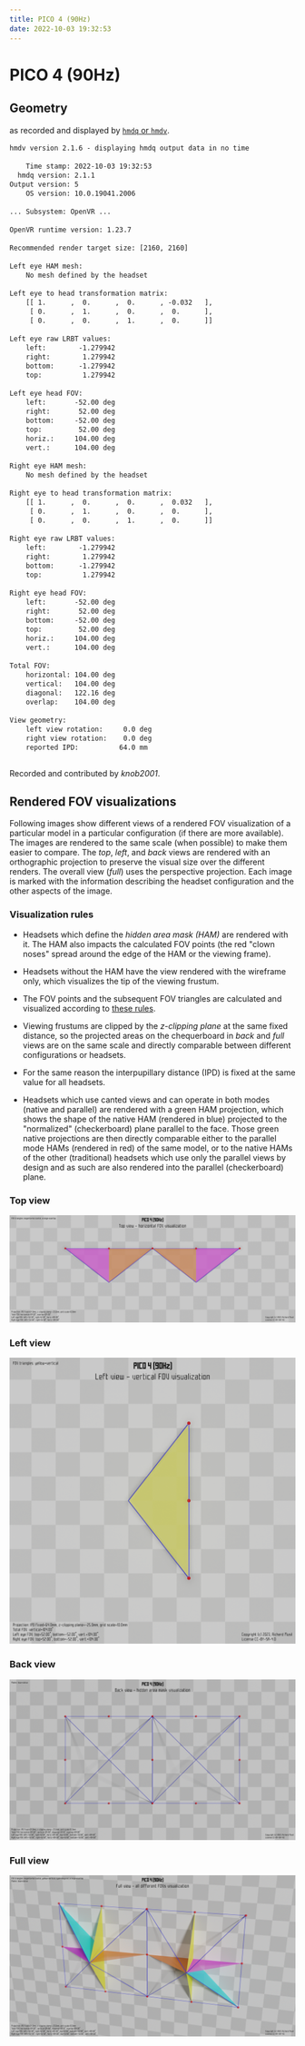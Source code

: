 ```yaml
---
title: PICO 4 (90Hz)
date: 2022-10-03 19:32:53
---
```

# PICO 4 (90Hz)

## Geometry

as recorded and displayed by [`hmdq` or `hmdv`](https://github.com/risa2000/hmdq).
```
hmdv version 2.1.6 - displaying hmdq output data in no time

    Time stamp: 2022-10-03 19:32:53
  hmdq version: 2.1.1
Output version: 5
    OS version: 10.0.19041.2006

... Subsystem: OpenVR ...

OpenVR runtime version: 1.23.7

Recommended render target size: [2160, 2160]

Left eye HAM mesh:
    No mesh defined by the headset

Left eye to head transformation matrix:
    [[ 1.      ,  0.      ,  0.      , -0.032   ],
     [ 0.      ,  1.      ,  0.      ,  0.      ],
     [ 0.      ,  0.      ,  1.      ,  0.      ]]

Left eye raw LRBT values:
    left:        -1.279942
    right:        1.279942
    bottom:      -1.279942
    top:          1.279942

Left eye head FOV:
    left:       -52.00 deg
    right:       52.00 deg
    bottom:     -52.00 deg
    top:         52.00 deg
    horiz.:     104.00 deg
    vert.:      104.00 deg

Right eye HAM mesh:
    No mesh defined by the headset

Right eye to head transformation matrix:
    [[ 1.      ,  0.      ,  0.      ,  0.032   ],
     [ 0.      ,  1.      ,  0.      ,  0.      ],
     [ 0.      ,  0.      ,  1.      ,  0.      ]]

Right eye raw LRBT values:
    left:        -1.279942
    right:        1.279942
    bottom:      -1.279942
    top:          1.279942

Right eye head FOV:
    left:       -52.00 deg
    right:       52.00 deg
    bottom:     -52.00 deg
    top:         52.00 deg
    horiz.:     104.00 deg
    vert.:      104.00 deg

Total FOV:
    horizontal: 104.00 deg
    vertical:   104.00 deg
    diagonal:   122.16 deg
    overlap:    104.00 deg

View geometry:
    left view rotation:     0.0 deg
    right view rotation:    0.0 deg
    reported IPD:          64.0 mm


```
Recorded and contributed by _knob2001_.

## Rendered FOV visualizations

Following images show different views of a rendered FOV visualization of a
particular model in a particular configuration (if there are more available).
The images are rendered to the same scale (when possible) to make them easier
to compare. The _top_, _left_, and _back_ views are rendered with an
orthographic projection to preserve the visual size over the different renders.
The overall view (_full_) uses the perspective projection. Each image is marked
with the information describing the headset configuration and the other aspects
of the image.

### Visualization rules

* Headsets which define the _hidden area mask (HAM)_ are rendered with it. The
  HAM also impacts the calculated FOV points (the red "clown noses" spread
  around the edge of the HAM or the viewing frame).

* Headsets without the HAM have the view rendered with the wireframe only, which
  visualizes the tip of the viewing frustum.

* The FOV points and the subsequent FOV triangles are calculated and visualized
  according to [these
  rules](https://risa2000.github.io/vrdocs/docs/hmd_fov_calculation).

* Viewing frustums are clipped by the _z-clipping plane_ at the same fixed
  distance, so the projected areas on the chequerboard in _back_ and _full_
  views are on the same scale and directly comparable between different
  configurations or headsets.

* For the same reason the interpupillary distance (IPD) is fixed at the same
  value for all headsets.

* Headsets which use canted views and can operate in both modes (native and
  parallel) are rendered with a green HAM projection, which shows the shape of
  the native HAM (rendered in blue) projected to the "normalized"
  (checkerboard) plane parallel to the face. Those green native projections are
  then directly comparable either to the parallel mode HAMs (rendered in red)
  of the same model, or to the native HAMs of the other (traditional) headsets
  which use only the parallel views by design and as such are also rendered
  into the parallel (checkerboard) plane.

### Top view
[![PICO 4 (90Hz) - top view](../images/PICO4_Native_R90_top.dmx.png)](../images/PICO4_Native_R90_top.dmx.png)

### Left view
[![PICO 4 (90Hz) - left view](../images/PICO4_Native_R90_left.dmx.png)](../images/PICO4_Native_R90_left.dmx.png)

### Back view
[![PICO 4 (90Hz) - back view](../images/PICO4_Native_R90_back.dmx.png)](../images/PICO4_Native_R90_back.dmx.png)

### Full view
[![PICO 4 (90Hz) - full view](../images/PICO4_Native_R90_over.dmx.png)](../images/PICO4_Native_R90_over.dmx.png)

